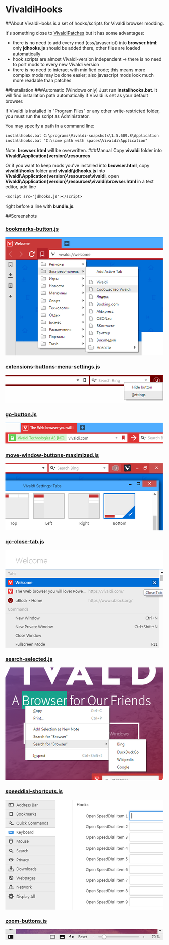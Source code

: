 # VivaldiHooks

##About
VivaldiHooks is a set of hooks/scripts for Vivaldi browser modding.

It's something close to [VivaldiPatches](https://github.com/justdanpo/VivaldiPatches) but it has some advantages:

- there is no need to add every mod (css/javascript) into **browser.html**: only **jdhooks.js** should be added there, other files are loaded automatically
- hook scripts are almost Vivaldi-version independent -> there is no need to port mods to every new Vivaldi version
- there is no need to interact with minified code; this means more complex mods may be done easier; also javascript mods look much more readable than patches

##Installation
###Automatic (Windows only)
Just run **installhooks.bat**. It will find installation path automatically if Vivaldi is set as your default browser.

If Vivaldi is installed in "Program Files" or any other write-restricted folder, you must run the script as Administrator.

You may specify a path in a command line:

    installhooks.bat C:\programz\Vivaldi-snapshots\1.5.609.8\Application
    installhooks.bat "C:\some path with spaces\Vivaldi\Application"

Note: **browser.html** will be overwritten.
###Manual
Copy **vivaldi** folder into **Vivaldi\Application\{version}\resources**

Or if you want to keep mods you've installed into **browser.html**, copy **vivaldi\hooks** folder and **vivaldi\jdhooks.js** into **Vivaldi\Application\{version}\resources\vivaldi**, open **Vivaldi\Application{version}\resources\vivaldi\browser.html** in a text editor, add line

    <script src="jdhooks.js"></script>

right before a line with **bundle.js**.

##Screenshots

### [bookmarks-button.js](vivaldi/hooks/bookmarks-button.js)

![bookmarks-button.png](screenshots/bookmarks-button.png)

### [extensions-buttons-menu-settings.js](vivaldi/hooks/extensions-buttons-menu-settings.js)

![extensions-buttons-menu-settings.png](screenshots/extensions-buttons-menu-settings.png)

### [go-button.js](vivaldi/hooks/go-button.js)

![go-button.png](screenshots/go-button.png)

### [move-window-buttons-maximized.js](vivaldi/hooks/move-window-buttons-maximized.js)

![move-window-buttons-maximized.png](screenshots/move-window-buttons-maximized.png)

### [qc-close-tab.js](vivaldi/hooks/qc-close-tab.js)

![qc-close-tab.png](screenshots/qc-close-tab.png)

### [search-selected.js](vivaldi/hooks/search-selected.js)

![search-selected.png](screenshots/search-selected.png)

### [speeddial-shortcuts.js](vivaldi/hooks/speeddial-shortcuts.js)

![speeddial-shortcuts.png](screenshots/speeddial-shortcuts.png)

### [zoom-buttons.js](vivaldi/hooks/zoom-buttons.js)

![zoom-buttons.png](screenshots/zoom-buttons.png)
